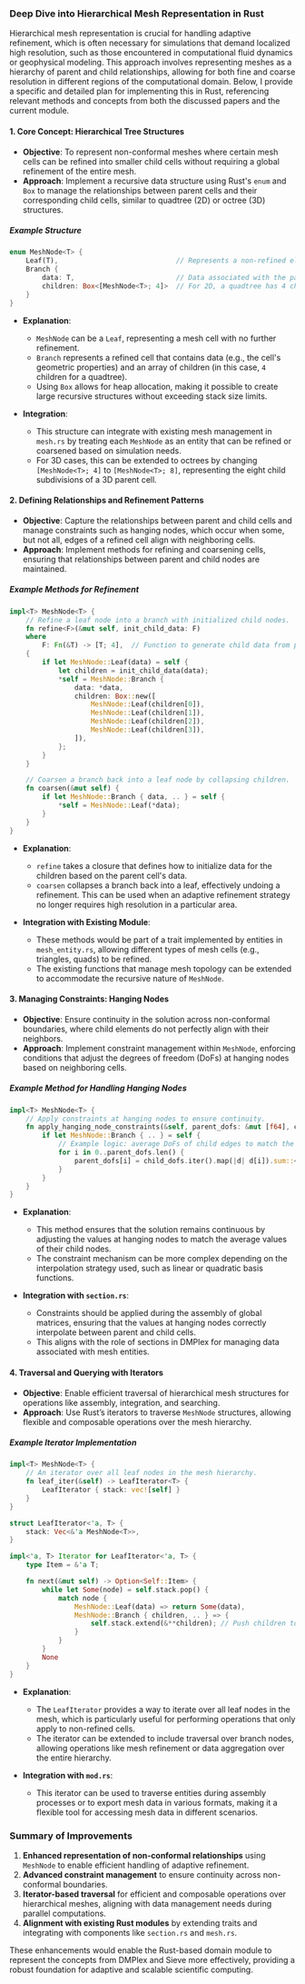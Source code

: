 ### Deep Dive into Hierarchical Mesh Representation in Rust

Hierarchical mesh representation is crucial for handling adaptive refinement, which is often necessary for simulations that demand localized high resolution, such as those encountered in computational fluid dynamics or geophysical modeling. This approach involves representing meshes as a hierarchy of parent and child relationships, allowing for both fine and coarse resolution in different regions of the computational domain. Below, I provide a specific and detailed plan for implementing this in Rust, referencing relevant methods and concepts from both the discussed papers and the current module.

#### 1. **Core Concept: Hierarchical Tree Structures**
   - **Objective**: To represent non-conformal meshes where certain mesh cells can be refined into smaller child cells without requiring a global refinement of the entire mesh.
   - **Approach**: Implement a recursive data structure using Rust's `enum` and `Box` to manage the relationships between parent cells and their corresponding child cells, similar to quadtree (2D) or octree (3D) structures.

##### Example Structure
```rust
enum MeshNode<T> {
    Leaf(T),                             // Represents a non-refined element.
    Branch {
        data: T,                         // Data associated with the parent element.
        children: Box<[MeshNode<T>; 4]>  // For 2D, a quadtree has 4 children.
    }
}
```
   - **Explanation**: 
     - `MeshNode` can be a `Leaf`, representing a mesh cell with no further refinement.
     - `Branch` represents a refined cell that contains data (e.g., the cell's geometric properties) and an array of children (in this case, `4` children for a quadtree).
     - Using `Box` allows for heap allocation, making it possible to create large recursive structures without exceeding stack size limits.

   - **Integration**:
     - This structure can integrate with existing mesh management in `mesh.rs` by treating each `MeshNode` as an entity that can be refined or coarsened based on simulation needs.
     - For 3D cases, this can be extended to octrees by changing `[MeshNode<T>; 4]` to `[MeshNode<T>; 8]`, representing the eight child subdivisions of a 3D parent cell.

#### 2. **Defining Relationships and Refinement Patterns**
   - **Objective**: Capture the relationships between parent and child cells and manage constraints such as hanging nodes, which occur when some, but not all, edges of a refined cell align with neighboring cells.
   - **Approach**: Implement methods for refining and coarsening cells, ensuring that relationships between parent and child nodes are maintained.

##### Example Methods for Refinement
```rust
impl<T> MeshNode<T> {
    // Refine a leaf node into a branch with initialized child nodes.
    fn refine<F>(&mut self, init_child_data: F)
    where
        F: Fn(&T) -> [T; 4],  // Function to generate child data from parent.
    {
        if let MeshNode::Leaf(data) = self {
            let children = init_child_data(data);
            *self = MeshNode::Branch {
                data: *data,
                children: Box::new([
                    MeshNode::Leaf(children[0]),
                    MeshNode::Leaf(children[1]),
                    MeshNode::Leaf(children[2]),
                    MeshNode::Leaf(children[3]),
                ]),
            };
        }
    }

    // Coarsen a branch back into a leaf node by collapsing children.
    fn coarsen(&mut self) {
        if let MeshNode::Branch { data, .. } = self {
            *self = MeshNode::Leaf(*data);
        }
    }
}
```

   - **Explanation**: 
     - `refine` takes a closure that defines how to initialize data for the children based on the parent cell's data.
     - `coarsen` collapses a branch back into a leaf, effectively undoing a refinement. This can be used when an adaptive refinement strategy no longer requires high resolution in a particular area.

   - **Integration with Existing Module**:
     - These methods would be part of a trait implemented by entities in `mesh_entity.rs`, allowing different types of mesh cells (e.g., triangles, quads) to be refined.
     - The existing functions that manage mesh topology can be extended to accommodate the recursive nature of `MeshNode`.

#### 3. **Managing Constraints: Hanging Nodes**
   - **Objective**: Ensure continuity in the solution across non-conformal boundaries, where child elements do not perfectly align with their neighbors.
   - **Approach**: Implement constraint management within `MeshNode`, enforcing conditions that adjust the degrees of freedom (DoFs) at hanging nodes based on neighboring cells.

##### Example Method for Handling Hanging Nodes
```rust
impl<T> MeshNode<T> {
    // Apply constraints at hanging nodes to ensure continuity.
    fn apply_hanging_node_constraints(&self, parent_dofs: &mut [f64], child_dofs: &mut [[f64; 4]; 4]) {
        if let MeshNode::Branch { .. } = self {
            // Example logic: average DoFs of child edges to match the parent edge.
            for i in 0..parent_dofs.len() {
                parent_dofs[i] = child_dofs.iter().map(|d| d[i]).sum::<f64>() / 4.0;
            }
        }
    }
}
```
   - **Explanation**: 
     - This method ensures that the solution remains continuous by adjusting the values at hanging nodes to match the average values of their child nodes.
     - The constraint mechanism can be more complex depending on the interpolation strategy used, such as linear or quadratic basis functions.

   - **Integration with `section.rs`**:
     - Constraints should be applied during the assembly of global matrices, ensuring that the values at hanging nodes correctly interpolate between parent and child cells.
     - This aligns with the role of sections in DMPlex for managing data associated with mesh entities.

#### 4. **Traversal and Querying with Iterators**
   - **Objective**: Enable efficient traversal of hierarchical mesh structures for operations like assembly, integration, and searching.
   - **Approach**: Use Rust’s iterators to traverse `MeshNode` structures, allowing flexible and composable operations over the mesh hierarchy.

##### Example Iterator Implementation
```rust
impl<T> MeshNode<T> {
    // An iterator over all leaf nodes in the mesh hierarchy.
    fn leaf_iter(&self) -> LeafIterator<T> {
        LeafIterator { stack: vec![self] }
    }
}

struct LeafIterator<'a, T> {
    stack: Vec<&'a MeshNode<T>>,
}

impl<'a, T> Iterator for LeafIterator<'a, T> {
    type Item = &'a T;

    fn next(&mut self) -> Option<Self::Item> {
        while let Some(node) = self.stack.pop() {
            match node {
                MeshNode::Leaf(data) => return Some(data),
                MeshNode::Branch { children, .. } => {
                    self.stack.extend(&**children); // Push children to the stack for traversal.
                }
            }
        }
        None
    }
}
```

   - **Explanation**: 
     - The `LeafIterator` provides a way to iterate over all leaf nodes in the mesh, which is particularly useful for performing operations that only apply to non-refined cells.
     - The iterator can be extended to include traversal over branch nodes, allowing operations like mesh refinement or data aggregation over the entire hierarchy.

   - **Integration with `mod.rs`**:
     - This iterator can be used to traverse entities during assembly processes or to export mesh data in various formats, making it a flexible tool for accessing mesh data in different scenarios.

### Summary of Improvements
1. **Enhanced representation of non-conformal relationships** using `MeshNode` to enable efficient handling of adaptive refinement.
2. **Advanced constraint management** to ensure continuity across non-conformal boundaries.
3. **Iterator-based traversal** for efficient and composable operations over hierarchical meshes, aligning with data management needs during parallel computations.
4. **Alignment with existing Rust modules** by extending traits and integrating with components like `section.rs` and `mesh.rs`.

These enhancements would enable the Rust-based domain module to represent the concepts from DMPlex and Sieve more effectively, providing a robust foundation for adaptive and scalable scientific computing.